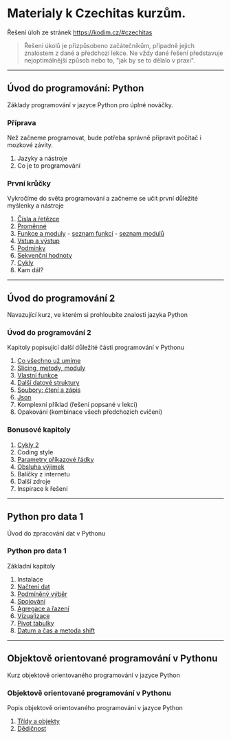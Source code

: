 # Materialy k Czechitas kurzům.

Řešení úloh ze stránek https://kodim.cz/#czechitas


> Řešení úkolů je přizpůsobeno začátečníkům, případně jejich znalostem z dané a předchozí lekce.
> Ne vždy dané řešení představuje nejoptimálnější způsob nebo to, "jak by se to dělalo v praxi".

---

## Úvod do programování: Python

Základy programování v jazyce Python pro úplné nováčky.

### Příprava

Než začneme programovat, bude potřeba správně připravit počítač i mozkové závity.

1. Jazyky a nástroje
2. Co je to programování

### První krůčky

Vykročíme do světa programování a začneme se učit první důležité myšlenky a nástroje

1. [Čísla a řetězce](udp_1/cisla_retezce)
2. [Proměnné](udp_1/promenne)
3. [Funkce a moduly](udp_1/funkce_moduly) - [seznam funkcí](https://docs.python.org/3/library/functions.html) - [seznam modulů](https://docs.python.org/3/py-modindex.html)
4. [Vstup a výstup](udp_1/vstup_vystup)
5. [Podmínky](udp_1/podminky)
6. [Sekvenční hodnoty](udp_1/sekvence)
7. [Cykly](udp_1/cykly)
8. Kam dál?

---

## Úvod do programování 2

Navazující kurz, ve kterém si prohloubíte znalosti jazyka Python

### Úvod do programování 2

Kapitoly popisující další důležité části programování v Pythonu

1. [Co všechno už umíme](udp_2/co_umime)
2. [Slicing, metody, moduly](udp_2/slicing_metody_moduly)
3. [Vlastní funkce](udp_2/funkce)
4. [Další datové struktury](udp_2/datove_struktury)
5. [Soubory: čtení a zápis](udp_2/soubory_cteni_zapis)
6. [Json](udp_2/json)
7. Komplexní příklad (řešení popsané v lekci)
8. Opakování (kombinace všech předchozích cvičení)

### Bonusové kapitoly

1. [Cykly 2](udp_2/cykly_2)
2. Coding style
2. [Parametry příkazové řádky](udp_2/prikazova_radka)
3. [Obsluha výjimek](udp_2/vyjimky)
4. Balíčky z internetu
5. Další zdroje
6. Inspirace k řešení

---

## Python pro data 1

Úvod do zpracování dat v Pythonu

### Python pro data 1

Základní kapitoly

1. Instalace
2. [Načtení dat](data_1/nacteni_dat)
3. [Podmíněný výběr](data_1/podmineny_vyber)
4. [Spojování](data_1/spojovani)
5. [Agregace a řazení](data_1/agregace_a_razeni)
6. [Vizualizace](data_1/vizualizace)
7. [Pivot tabulky](data_1/pivot_tabulky)
8. [Datum a čas a metoda shift](data_1/datum_a_shift)

---

## Objektově orientované programování v Pythonu

Kurz objektově orientovaného programování v jazyce Python

### Objektově orientované programování v Pythonu

Popis objektově orientovaného programování v jazyce Python

1. [Třídy a objekty](oop/tridy_objekty)
2. [Dědičnost](oop/dedicnost)
